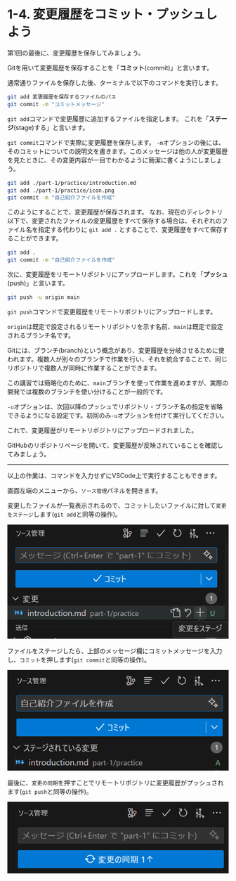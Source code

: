 # 1-4. 変更履歴をコミット・プッシュしよう
第1回の最後に、変更履歴を保存してみましょう。

Gitを用いて変更履歴を保存することを「**コミット**(commit)」と言います。

通常通りファイルを保存した後、ターミナルで以下のコマンドを実行します。

```sh
git add 変更履歴を保存するファイルのパス
git commit -m "コミットメッセージ"
```

`git add`コマンドで変更履歴に追加するファイルを指定します。
これを「**ステージ**(stage)する」と言います。

`git commit`コマンドで実際に変更履歴を保存します。
`-m`オプションの後には、そのコミットについての説明文を書きます。このメッセージは他の人が変更履歴を見たときに、その変更内容が一目でわかるように簡潔に書くようにしましょう。

```sh
git add ./part-1/practice/introduction.md
git add ./part-1/practice/icon.png
git commit -m "自己紹介ファイルを作成"
```

このようにすることで、変更履歴が保存されます。
なお、現在のディレクトリ以下で、変更されたファイルの変更履歴をすべて保存する場合は、それぞれのファイル名を指定する代わりに `git add .` とすることで、変更履歴をすべて保存することができます。

```sh
git add .
git commit -m "自己紹介ファイルを作成"
```

次に、変更履歴をリモートリポジトリにアップロードします。これを「**プッシュ**(push)」と言います。

```sh
git push -u origin main
```

`git push`コマンドで変更履歴をリモートリポジトリにアップロードします。

`origin`は既定で設定されるリモートリポジトリを示す名前、`main`は既定で設定されるブランチ名です。

Gitには、ブランチ(branch)という概念があり、変更履歴を分岐させるために使われます。複数人が別々のブランチで作業を行い、それを統合することで、同じリポジトリで複数人が同時に作業することができます。

この講習では簡略化のために、`main`ブランチを使って作業を進めますが、実際の開発では複数のブランチを使い分けることが一般的です。

`-u`オプションは、次回以降のプッシュでリポジトリ・ブランチ名の指定を省略できるようになる設定です。初回のみ`-u`オプションを付けて実行してください。

これで、変更履歴がリモートリポジトリにアップロードされました。

GitHubのリポジトリページを開いて、変更履歴が反映されていることを確認してみましょう。

---

以上の作業は、コマンドを入力せずにVSCode上で実行することもできます。

画面左端のメニューから、`ソース管理`パネルを開きます。

変更したファイルが一覧表示されるので、コミットしたいファイルに対して`変更をステージ`します(`git add`と同等の操作)。

![](./images/gui-commit-1.png)

ファイルをステージしたら、上部のメッセージ欄にコミットメッセージを入力し、`コミット`を押します(`git commit`と同等の操作)。

![](./images/gui-commit-2.png)

最後に、`変更の同期`を押すことでリモートリポジトリに変更履歴がプッシュされます(`git push`と同等の操作)。

![](./images/gui-commit-3.png)
